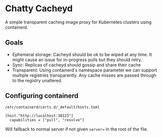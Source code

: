 # Chatty Cacheyd

A simple transparent caching image proxy for Kubernetes clusters using containerd.

## Goals

- Ephemeral storage: Cacheyd should be ok to be wiped at any time. It might cause an issue for in-progress pulls but they should retry.
- Sync: Replicas of cacheyd should gossip and share their cache
- Transparent: Using containerd's namespace parameter we can support multiple registries transparently. Any cache misses are passed through to the registry unaltered.

## Configuring containerd

`/etc/containerd/certs.d/_default/hosts.toml`
```
[host."http://localhost:30123"]
  capabilities = ["pull", "resolve"]
```

Will fallback to normal server if not given `server=` in the root of the file.
